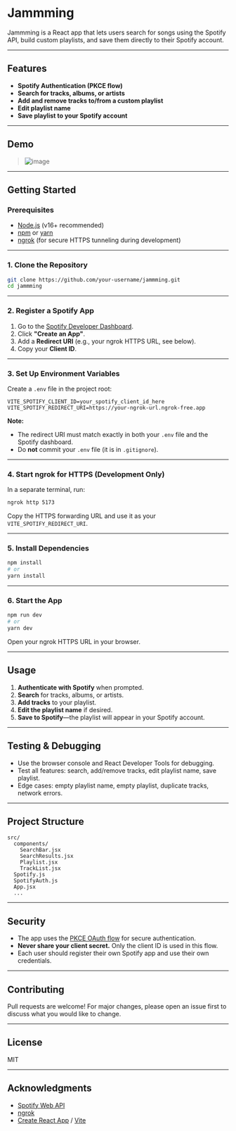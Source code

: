 # Jammming

Jammming is a React app that lets users search for songs using the Spotify API, build custom playlists, and save them directly to their Spotify account.

---

## Features

- **Spotify Authentication (PKCE flow)**
- **Search for tracks, albums, or artists**
- **Add and remove tracks to/from a custom playlist**
- **Edit playlist name**
- **Save playlist to your Spotify account**

---

## Demo

> ![image](https://github.com/user-attachments/assets/f60f4375-4c48-4c74-b2a8-ff6d2ba35b48)


---

## Getting Started

### Prerequisites

- [Node.js](https://nodejs.org/) (v16+ recommended)
- [npm](https://www.npmjs.com/) or [yarn](https://yarnpkg.com/)
- [ngrok](https://ngrok.com/) (for secure HTTPS tunneling during development)

---

### 1. Clone the Repository

```sh
git clone https://github.com/your-username/jammming.git
cd jammming
```

---

### 2. Register a Spotify App

1. Go to the [Spotify Developer Dashboard](https://developer.spotify.com/dashboard/applications).
2. Click **"Create an App"**.
3. Add a **Redirect URI** (e.g., your ngrok HTTPS URL, see below).
4. Copy your **Client ID**.

---

### 3. Set Up Environment Variables

Create a `.env` file in the project root:

```
VITE_SPOTIFY_CLIENT_ID=your_spotify_client_id_here
VITE_SPOTIFY_REDIRECT_URI=https://your-ngrok-url.ngrok-free.app
```

**Note:**  
- The redirect URI must match exactly in both your `.env` file and the Spotify dashboard.
- Do **not** commit your `.env` file (it is in `.gitignore`).

---

### 4. Start ngrok for HTTPS (Development Only)

In a separate terminal, run:

```sh
ngrok http 5173
```

Copy the HTTPS forwarding URL and use it as your `VITE_SPOTIFY_REDIRECT_URI`.

---

### 5. Install Dependencies

```sh
npm install
# or
yarn install
```

---

### 6. Start the App

```sh
npm run dev
# or
yarn dev
```

Open your ngrok HTTPS URL in your browser.

---

## Usage

1. **Authenticate with Spotify** when prompted.
2. **Search** for tracks, albums, or artists.
3. **Add tracks** to your playlist.
4. **Edit the playlist name** if desired.
5. **Save to Spotify**—the playlist will appear in your Spotify account.

---

## Testing & Debugging

- Use the browser console and React Developer Tools for debugging.
- Test all features: search, add/remove tracks, edit playlist name, save playlist.
- Edge cases: empty playlist name, empty playlist, duplicate tracks, network errors.

---

## Project Structure

```
src/
  components/
    SearchBar.jsx
    SearchResults.jsx
    Playlist.jsx
    TrackList.jsx
  Spotify.js
  SpotifyAuth.js
  App.jsx
  ...
```

---

## Security

- The app uses the [PKCE OAuth flow](https://developer.spotify.com/documentation/web-api/tutorials/code-flow) for secure authentication.
- **Never share your client secret.** Only the client ID is used in this flow.
- Each user should register their own Spotify app and use their own credentials.

---

## Contributing

Pull requests are welcome! For major changes, please open an issue first to discuss what you would like to change.

---

## License

MIT

---

## Acknowledgments

- [Spotify Web API](https://developer.spotify.com/documentation/web-api/)
- [ngrok](https://ngrok.com/)
- [Create React App](https://create-react-app.dev/) / [Vite](https://vitejs.dev/)

